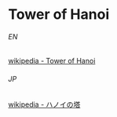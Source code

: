 # Tower of Hanoi

###### EN

[wikipedia - Tower of Hanoi](https://en.wikipedia.org/wiki/Tower_of_Hanoi)

###### JP

[wikipedia - ハノイの塔](https://ja.wikipedia.org/wiki/%E3%83%8F%E3%83%8E%E3%82%A4%E3%81%AE%E5%A1%94)
